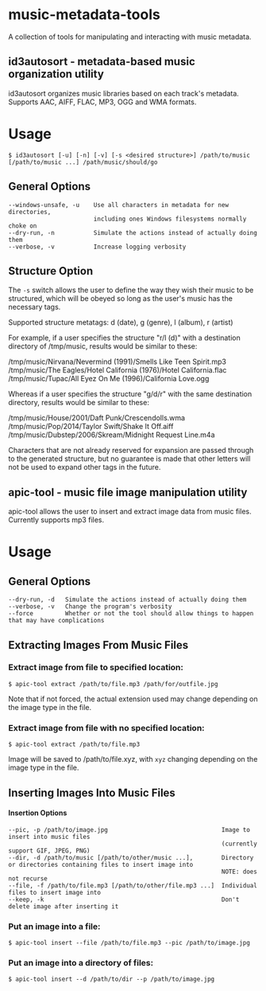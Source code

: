 music-metadata-tools
====================

A collection of tools for manipulating and interacting with music metadata.


id3autosort - metadata-based music organization utility
-------------------------------------------------------

id3autosort organizes music libraries based on each track's metadata. Supports AAC, AIFF, FLAC, MP3, OGG and WMA formats.

# Usage

	$ id3autosort [-u] [-n] [-v] [-s <desired structure>] /path/to/music [/path/to/music ...] /path/music/should/go


## General Options

	--windows-unsafe, -u	Use all characters in metadata for new directories,
							including ones Windows filesystems normally choke on
	--dry-run, -n			Simulate the actions instead of actually doing them
	--verbose, -v			Increase logging verbosity


## Structure Option

The `-s` switch allows the user to define the way they wish their music to be structured, which will be obeyed so long as the user's music has the necessary tags.

Supported structure metatags: d (date), g (genre), l (album), r (artist)

For example, if a user specifies the structure "r/l (d)" with a destination directory of /tmp/music, results would be similar to these:

/tmp/music/Nirvana/Nevermind (1991)/Smells Like Teen Spirit.mp3
/tmp/music/The Eagles/Hotel California (1976)/Hotel California.flac
/tmp/music/Tupac/All Eyez On Me (1996)/California Love.ogg

Whereas if a user specifies the structure "g/d/r" with the same destination directory, results would be similar to these:

/tmp/music/House/2001/Daft Punk/Crescendolls.wma
/tmp/music/Pop/2014/Taylor Swift/Shake It Off.aiff
/tmp/music/Dubstep/2006/Skream/Midnight Request Line.m4a

Characters that are not already reserved for expansion are passed through to the generated structure, but no guarantee is made that other letters will not be used to expand other tags in the future.


apic-tool - music file image manipulation utility
-------------------------------------------------

apic-tool allows the user to insert and extract image data from music files. Currently supports mp3 files.

# Usage

General Options
---------------

	--dry-run, -d	Simulate the actions instead of actually doing them
	--verbose, -v	Change the program's verbosity
	--force			Whether or not the tool should allow things to happen that may have complications


Extracting Images From Music Files
----------------------------------

### Extract image from file to specified location:

	$ apic-tool extract /path/to/file.mp3 /path/for/outfile.jpg

Note that if not forced, the actual extension used may change depending on the image type in the file.


### Extract image from file with no specified location:

	$ apic-tool extract /path/to/file.mp3

Image will be saved to /path/to/file.xyz, with `xyz` changing depending on the image type in the file.


Inserting Images Into Music Files
---------------------------------

#### Insertion Options

	--pic, -p /path/to/image.jpg								Image to insert into music files
																(currently support GIF, JPEG, PNG)
	--dir, -d /path/to/music [/path/to/other/music ...],		Directory or directories containing files to insert image into
																NOTE: does not recurse
	--file, -f /path/to/file.mp3 [/path/to/other/file.mp3 ...]	Individual files to insert image into
	--keep, -k													Don't delete image after inserting it


### Put an image into a file:

	$ apic-tool insert --file /path/to/file.mp3 --pic /path/to/image.jpg

### Put an image into a directory of files:

	$ apic-tool insert --d /path/to/dir --p /path/to/image.jpg
